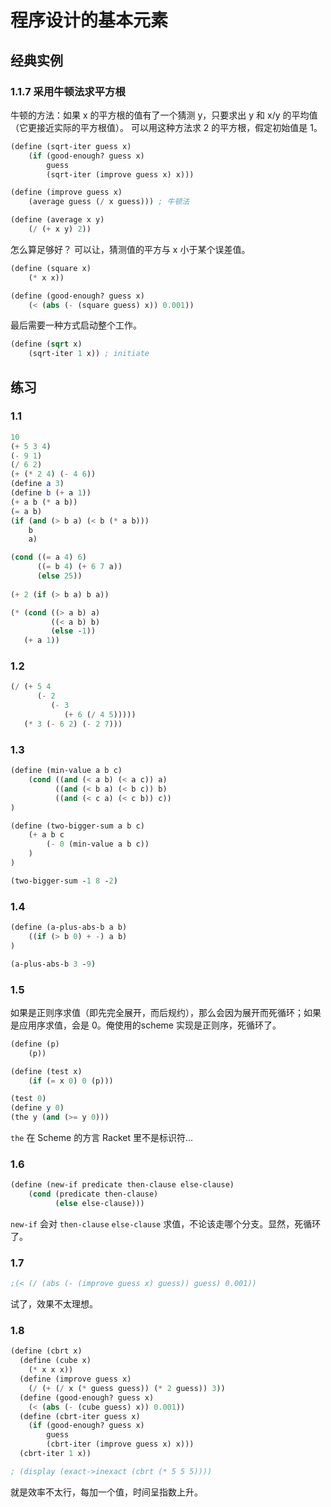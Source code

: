 # 程序设计的基本元素


## 经典实例

### 1.1.7 采用牛顿法求平方根

牛顿的方法：如果 x 的平方根的值有了一个猜测 y，只要求出 y 和 x/y 的平均值（它更接近实际的平方根值）。
可以用这种方法求 2 的平方根，假定初始值是 1。


```scheme
(define (sqrt-iter guess x)
    (if (good-enough? guess x)
        guess
        (sqrt-iter (improve guess x) x)))

(define (improve guess x)
    (average guess (/ x guess))) ; 牛顿法

(define (average x y)
    (/ (+ x y) 2))
```

怎么算足够好？
可以让，猜测值的平方与 x 小于某个误差值。
```scheme
(define (square x)
    (* x x))

(define (good-enough? guess x)
    (< (abs (- (square guess) x)) 0.001))
```

最后需要一种方式启动整个工作。

```scheme
(define (sqrt x)
    (sqrt-iter 1 x)) ; initiate
```

## 练习

### 1.1

```scheme
10
(+ 5 3 4)
(- 9 1)
(/ 6 2)
(+ (* 2 4) (- 4 6))
(define a 3)
(define b (+ a 1))
(+ a b (* a b))
(= a b)
(if (and (> b a) (< b (* a b)))
    b
    a)

(cond ((= a 4) 6)
      ((= b 4) (+ 6 7 a))
      (else 25))
    
(+ 2 (if (> b a) b a))

(* (cond ((> a b) a)
         ((< a b) b)
         (else -1))
   (+ a 1))
```

### 1.2

```scheme
(/ (+ 5 4
      (- 2 
         (- 3 
            (+ 6 (/ 4 5))))) 
   (* 3 (- 6 2) (- 2 7)))
```

### 1.3

```scheme
(define (min-value a b c)
    (cond ((and (< a b) (< a c)) a)
          ((and (< b a) (< b c)) b)
          ((and (< c a) (< c b)) c))
)

(define (two-bigger-sum a b c)
    (+ a b c 
        (- 0 (min-value a b c))
    )
)

(two-bigger-sum -1 8 -2)
```

### 1.4

```scheme
(define (a-plus-abs-b a b)
    ((if (> b 0) + -) a b)
)

(a-plus-abs-b 3 -9)
```

### 1.5

如果是正则序求值（即先完全展开，而后规约），那么会因为展开而死循环；如果是应用序求值，会是 0。俺使用的scheme 实现是正则序，死循环了。

```scheme
(define (p)
    (p))

(define (test x)
    (if (= x 0) 0 (p)))

(test 0)
(define y 0)
(the y (and (>= y 0)))
```

`the` 在 Scheme 的方言 Racket 里不是标识符...

### 1.6

```scheme
(define (new-if predicate then-clause else-clause)
    (cond (predicate then-clause)
          (else else-clause)))
```

`new-if` 会对 `then-clause` `else-clause` 求值，不论该走哪个分支。显然，死循环了。

### 1.7

```scheme
;(< (/ (abs (- (improve guess x) guess)) guess) 0.001))
```

试了，效果不太理想。

### 1.8

```scheme
(define (cbrt x)
  (define (cube x)
    (* x x x))
  (define (improve guess x)
    (/ (+ (/ x (* guess guess)) (* 2 guess)) 3))
  (define (good-enough? guess x)
    (< (abs (- (cube guess) x)) 0.001))
  (define (cbrt-iter guess x)
    (if (good-enough? guess x)
        guess
        (cbrt-iter (improve guess x) x)))
  (cbrt-iter 1 x))

; (display (exact->inexact (cbrt (* 5 5 5))))
```

就是效率不太行，每加一个值，时间呈指数上升。

